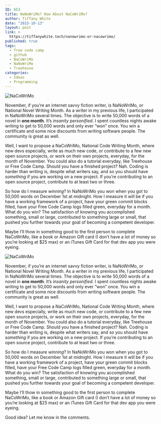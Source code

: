 ```yaml
---
ID: 653
title: NaNoWriMo? How About NaCoWriMo?
author: Tiffany White
date: "2015-10-13"
layout: post
link: >
  https://tiffanywhite.tech/nanowrimo-or-nacowrimo/
published: true
tags:
  - free code camp
  - github
  - NaCoWriMo
  - NaNoWriMo
  - Treehouse
categories:
  - Ideas
  - Programming
---
```



<img src="https://helloburgh.me/wp-content/uploads/2015/10/wpid-winner-2014-web-banner.jpg" alt="NaCoWriMo" />

November, if you’re an internet savvy fiction writer, is NaNoWriMo, or National Novel Writing Month. As a writer in my previous life, I participated in NaNoWriMo several times. The objective is to write 50,000 words of a novel in <strong>one month</strong>. It’s <em>insanity personified</em>. I spent countless nights awake writing to get to 50,000 words and only ever “won” once. You win a certificate and some nice discounts from writing software people. The community is great as well.

Well, I want to propose a NaCoWriMo, National Code Writing Month, where new devs especially, write as much new code, or contribute to a few new open source projects, or work on their own projects, everyday, for the month of November. You could also do a tutorial everyday, like Treehouse or Free Code Camp. Should you have a finished project? Nah. Coding is harder than writing is, despite what writers say, and so you should have <em>something</em> if you are working on a new project. If you’re contributing to an open source project, contribute to at least two or three.

So how do I measure <em>winning</em>? In NaNoWriMo you won when you got to 50,000 words on December 1st at midnight. How I measure it will be if you have a working framework of a project, have your green commit blocks filled, have your Free Code Camp logs filled green, everyday for a month. What do you win? The satisfaction of knowing you accomplished something, small or large, contributed to something large or small, that pushed you further towards your goal of becoming a competent developer.

Maybe I’ll thow in something good to the first person to complete NaCoWriMo, like a book or Amazon Gift card (I don’t have a lot of money so you’re looking at $25 max) or an iTunes Gift Card for that dev app you were eyeing.




<img src="https://helloburgh.me/wp-content/uploads/2015/10/wpid-winner-2014-web-banner.jpg" alt="NaCoWriMo" />

November, if you’re an internet savvy fiction writer, is NaNoWriMo, or National Novel Writing Month. As a writer in my previous life, I participated in NaNoWriMo several times. The objective is to write 50,000 words of a novel in <strong>one month</strong>. It’s <em>insanity personified</em>. I spent countless nights awake writing to get to 50,000 words and only ever “won” once. You win a certificate and some nice discounts from writing software people. The community is great as well.

Well, I want to propose a NaCoWriMo, National Code Writing Month, where new devs especially, write as much new code, or contribute to a few new open source projects, or work on their own projects, everyday, for the month of November. You could also do a tutorial everyday, like Treehouse or Free Code Camp. Should you have a finished project? Nah. Coding is harder than writing is, despite what writers say, and so you should have <em>something</em> if you are working on a new project. If you’re contributing to an open source project, contribute to at least two or three.

So how do I measure <em>winning</em>? In NaNoWriMo you won when you got to 50,000 words on December 1st at midnight. How I measure it will be if you have a working framework of a project, have your green commit blocks filled, have your Free Code Camp logs filled green, everyday for a month. What do you win? The satisfaction of knowing you accomplished something, small or large, contributed to something large or small, that pushed you further towards your goal of becoming a competent developer.

Maybe I’ll thow in something good to the first person to complete NaCoWriMo, like a book or Amazon Gift card (I don’t have a lot of money so you’re looking at $25 max) or an iTunes Gift Card for that dev app you were eyeing.





Good idea? Let me know in the comments.